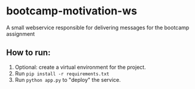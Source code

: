 # bootcamp-motivation-ws
A small webservice responsible for delivering messages for the bootcamp assignment

## How to run:
1) Optional: create a virtual environment for the project.
2) Run `pip install -r requirements.txt`
3) Run `python app.py` to "deploy" the service.